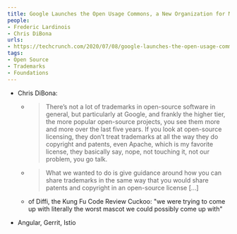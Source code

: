```yaml
---
title: Google Launches the Open Usage Commons, a New Organization for Managing Open-Source Trademarks
people:
- Frederic Lardinois
- Chris DiBona
urls:
- https://techcrunch.com/2020/07/08/google-launches-the-open-usage-commons-a-new-organization-for-managing-open-source-trademarks/
tags:
- Open Source
- Trademarks
- Foundations
---
```


- Chris DiBona:
  - > There’s not a lot of trademarks in open-source software in general, but particularly at Google, and frankly the higher tier, the more popular open-source projects, you see them more and more over the last five years. If you look at open-source licensing, they don’t treat trademarks at all the way they do copyright and patents, even Apache, which is my favorite license, they basically say, nope, not touching it, not our problem, you go talk.
  - > What we wanted to do is give guidance around how you can share trademarks in the same way that you would share patents and copyright in an open-source license […]
  - of Diffi, the Kung Fu Code Review Cuckoo: "we were trying to come up with literally the worst mascot we could possibly come up with"

- Angular, Gerrit, Istio
